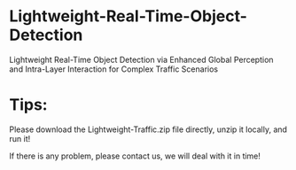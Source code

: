 # Lightweight-Real-Time-Object-Detection
Lightweight Real-Time Object Detection via Enhanced Global Perception and Intra-Layer Interaction for Complex Traffic Scenarios

# Tips: 
Please download the Lightweight-Traffic.zip file directly, unzip it locally, and run it!

If there is any problem, please contact us, we will deal with it in time!
